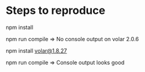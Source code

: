 # Steps to reproduce

npm install

npm run compile => No console output on volar 2.0.6

npm install volar@1.8.27

npm run compile => Console output looks good


